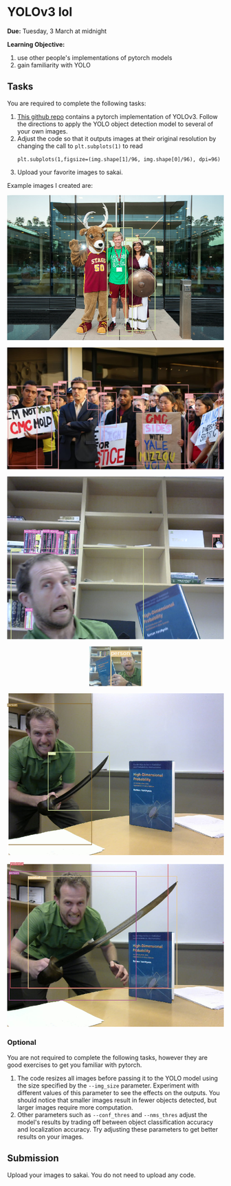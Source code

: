 # YOLOv3 lol

**Due:** Tuesday, 3 March at midnight

**Learning Objective:**

1. use other people's implementations of pytorch models
1. gain familiarity with YOLO

## Tasks

You are required to complete the following tasks:

1. [This github repo](https://github.com/eriklindernoren/PyTorch-YOLOv3) contains a pytorch implementation of YOLOv3.
   Follow the directions to apply the YOLO object detection model to several of your own images.
1. Adjust the code so that it outputs images at their original resolution by changing the call to `plt.subplots(1)` to read
   ```
   plt.subplots(1,figsize=(img.shape[1]/96, img.shape[0]/96), dpi=96)
   ```
1. Upload your favorite images to sakai.

Example images I created are:

<p align=center><img src='cmc1.png'></p>
<p align=center><img src='cmc2.png'></p>
<p align=center><img src='mike1.png'></p>
<p align=center><img src='mike2.png'></p>
<p align=center><img src='mike3.png'></p>
<p align=center><img src='mike4.png'></p>

### Optional

You are not required to complete the following tasks,
however they are good exercises to get you familiar with pytorch.

1. The code resizes all images before passing it to the YOLO model using the size specified by the `--img_size` parameter.
   Experiment with different values of this parameter to see the effects on the outputs.
   You should notice that smaller images result in fewer objects detected,
   but larger images require more computation.
1. Other parameters such as `--conf_thres` and `--nms_thres` adjust the model's results by trading off between object classification accuracy and localization accuracy.
   Try adjusting these parameters to get better results on your images.

## Submission

Upload your images to sakai.
You do not need to upload any code.

